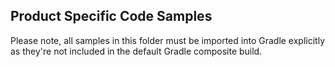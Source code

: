 ## Product Specific Code Samples

Please note, all samples in this folder must be imported into Gradle explicitly as they're not included in the default Gradle composite build.